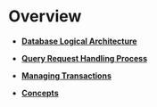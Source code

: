 # Overview<a name="EN-US_TOPIC_0242370168"></a>

-   **[Database Logical Architecture](database-logical-architecture.md)**  

-   **[Query Request Handling Process](query-request-handling-process.md)**  

-   **[Managing Transactions](managing-transactions.md)**  

-   **[Concepts](concepts.md)**  


